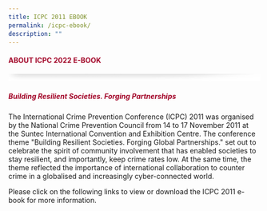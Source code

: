 ```yaml
---
title: ICPC 2011 EBOOK
permalink: /icpc-ebook/
description: ""
---
```

#### <font style="color:#a20427;">ABOUT ICPC 2022 E-BOOK</font>

![](/images/About/header-border.png)

##### <font style="color:#a20427;">Building Resilient Societies. Forging Partnerships</font>

The International Crime Prevention Conference (ICPC) 2011 was organised by the National Crime Prevention Council from 14 to 17 November 2011 at the Suntec International Convention and Exhibition Centre. The conference theme "Building Resilient Societies. Forging Global Partnerships." set out to celebrate the spirit of community involvement that has enabled societies to stay resilient, and importantly, keep crime rates low. At the same time, the theme reflected the importance of international collaboration to counter crime in a globalised and increasingly cyber-connected world.

Please click on the following links to view or download the ICPC 2011 e-book for more information.
